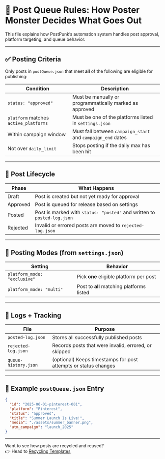 # 🧠 Post Queue Rules: How Poster Monster Decides What Goes Out

This file explains how PostPunk’s automation system handles post approval, platform targeting, and queue behavior.

---

## ✅ Posting Criteria
Only posts in `postQueue.json` that meet **all** of the following are eligible for publishing:

| Condition                      | Description                                                       |
|-------------------------------|-------------------------------------------------------------------|
| `status: "approved"`          | Must be manually or programmatically marked as approved           |
| `platform` matches `active_platforms` | Must be one of the platforms listed in `settings.json`        |
| Within campaign window        | Must fall between `campaign_start` and `campaign_end` dates       |
| Not over `daily_limit`        | Stops posting if the daily max has been hit                       |

---

## 🔁 Post Lifecycle
| Phase          | What Happens                                                                 |
|----------------|------------------------------------------------------------------------------|
| Draft          | Post is created but not yet ready for approval                              |
| Approved       | Post is queued for release based on settings                                |
| Posted         | Post is marked with `status: "posted"` and written to `posted-log.json`     |
| Rejected       | Invalid or errored posts are moved to `rejected-log.json`                   |

---

## 🧪 Posting Modes (from `settings.json`)
| Setting            | Behavior                                                                 |
|--------------------|--------------------------------------------------------------------------|
| `platform_mode: "exclusive"` | Pick **one** eligible platform per post                         |
| `platform_mode: "multi"`     | Post to **all** matching platforms listed                        |

---

## 📂 Logs + Tracking
| File              | Purpose                                                              |
|-------------------|----------------------------------------------------------------------|
| `posted-log.json` | Stores all successfully published posts                              |
| `rejected-log.json` | Records posts that were invalid, errored, or skipped               |
| `queue-history.json` | (optional) Keeps timestamps for post attempts or status changes   |

---

## 📌 Example `postQueue.json` Entry
```json
{
  "id": "2025-06-01-pinterest-001",
  "platform": "Pinterest",
  "status": "approved",
  "title": "Summer Launch Is Live!",
  "media": "./assets/summer_banner.png",
  "utm_campaign": "launch_2025"
}
```

---

Want to see how posts are recycled and reused?  
👉 Head to [Recycling Templates](./recycle-templates.md)

